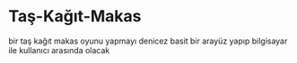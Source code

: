 # Taş-Kağıt-Makas
bir taş kağıt makas oyunu yapmayı denicez 
basit bir arayüz yapıp bilgisayar ile kullanıcı arasında olacak